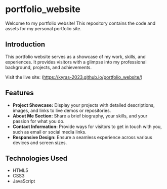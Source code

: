 # portfolio_website

Welcome to my portfolio website! This repository contains the code and assets for my personal portfolio site.

## Introduction

This portfolio website serves as a showcase of my work, skills, and experiences. It provides visitors with a glimpse into my professional background, projects, and achievements.

Visit the live site: (https://kyras-2023.github.io/portfolio_website/)

## Features

- **Project Showcase:** Display your projects with detailed descriptions, images, and links to live demos or repositories.
- **About Me Section:** Share a brief biography, your skills, and your passion for what you do.
- **Contact Information:** Provide ways for visitors to get in touch with you, such as email or social media links.
- **Responsive Design:** Ensure a seamless experience across various devices and screen sizes.

## Technologies Used

- HTML5
- CSS3
- JavaScript
